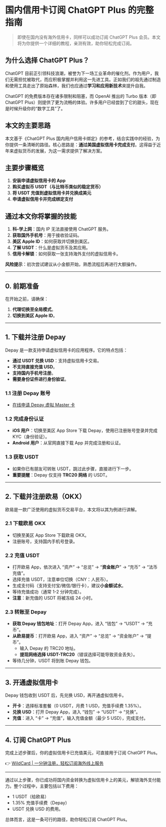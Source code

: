 # 国内信用卡订阅 ChatGPT Plus 的完整指南

> 即使在国内没有海外信用卡，同样可以成功订阅 ChatGPT Plus 会员。本文将为你提供一个详细的教程，亲测有效，助你轻松完成订阅。

## 为什么选择 ChatGPT Plus？

ChatGPT 目前正引领科技浪潮，被誉为下一场工业革命的催化剂。作为用户，我们无需担忧被取代，而应积极掌握并利用这一先进工具。正如我们的祖先通过制造和使用工具走出了原始森林，我们也应通过**学习和应用新技术**来提升自我。

ChatGPT 的免费版本存在诸多限制和阻塞，而 OpenAI 推出的 Turbo 版本（即 ChatGPT Plus）则提供了更为流畅的体验。许多用户已经尝到了它的甜头，现在是时候升级你的“数字工具”了。

## 本文的主要思路

本文基于《ChatGPT Plus 国内用户信用卡绑定》的参考，结合实践中的经验，为你提供一条清晰的路径。核心思路是：**通过美国虚拟信用卡完成支付**。这得益于近年来虚拟货币的发展，为这一需求提供了解决方案。

## 主要步骤概览

1. **安装申请虚拟信用卡的 App**
2. **购买虚拟币 USDT（与比特币类似的稳定货币）**
3. **将 USDT 充值到虚拟信用卡并兑换成美元**
4. **申请虚拟信用卡并完成绑定支付**

## 通过本文你将掌握的技能

1. **科-学上网**：国内 IP 无法直接使用 ChatGPT 服务。
2. **获取国外手机号**：用于接收验证码。
3. **美区 Apple ID**：如何获取并切换到美区。
4. **了解 USDT**：什么是虚拟货币及其应用。
5. **信用卡解锁**：如何获取一张支持海外支付的虚拟信用卡。

**风险提示**：初次尝试建议从小金额开始，熟悉流程后再进行大额操作。

---

## 0. 前期准备

在开始之前，请确保：
1. **代理切换至全局模式**。
2. **切换到美区 Apple ID**。

---

## 1. 下载并注册 Depay

Depay 是一款支持申请虚拟信用卡的应用程序。它的特点包括：
- **通过 USDT 兑换 USD**：支持虚拟信用卡交易。
- **不支持直接充值 USD**。
- **支持国内手机号注册**。
- **需要身份证件进行身份验证**。

### 1.1 注册 Depay 账号

- [在线申请 Depay 虚拟 Master 卡](https://bbtdd.com/WildCard)

### 1.2 完成身份认证

- **iOS 用户**：切换至美区 App Store 下载 Depay，使用已注册账号登录并完成 KYC（身份验证）。
- **Android 用户**：从官网直接下载 App 并完成注册和认证。

### 1.3 获取 USDT

- 如果你已有朋友可转账 USDT，跳过此步骤，直接进行下一步。
- **重要提醒**：Depay 仅支持 **TRC20 网络** 的 USDT。

---

## 2. 下载并注册欧易（OKX）

欧易是一款广泛使用的虚拟货币交易平台，本文将以其为例进行讲解。

### 2.1 下载欧易 OKX

- 切换至美区 App Store 下载欧易 OKX。
- 注册账号，支持国内手机号登录。

### 2.2 充值 USDT

- 打开欧易 App，依次进入 “资产” -> “总览” -> “**资金账户**” -> “充币” -> “法币充值”。
- 选择充值 USDT，注意单位切换（CNY：人民币）。
- 生成支付码（支持支付宝/微信/银行卡），建议**小金额试水**。
- 等待充值成功（通常 1-2 分钟完成）。
- **注意**：新充值的 USDT 将被冻结 24 小时。

### 2.3 转账至 Depay

- **获取 Depay 钱包地址**：打开 Depay App，进入 “钱包” -> “USDT” -> “充币”。
- **从欧易提币**：打开欧易 App，进入 “资产” -> “总览” -> “资金账户” -> “提币”。
  - 输入 Depay 的 TRC20 地址。
  - **提现网络选择 USDT-TRC20**（错误选择可能导致资金丢失）。
- 等待几分钟，USDT 将到账 Depay 钱包。

---

## 3. 开通虚拟信用卡

Depay 钱包收到 USDT 后，先兑换 USD，再开通虚拟信用卡。

- **开卡**：选择标准套餐（0 USDT，月费 1 USD，充值手续费 1.35%）。
- **兑换 USD**：打开 Depay App，进入 “钱包” -> “USDT” -> “兑换”。
- **充值**：进入 “卡” -> “充值”，输入充值金额（最少 5 USD），完成支付。

---

## 4. 订阅 ChatGPT Plus

完成上述步骤后，你的虚拟信用卡已充值美元，可直接用于订阅 ChatGPT Plus。

👉 [WildCard | 一分钟注册，轻松订阅海外线上服务](https://bbtdd.com/WildCard)

---

通过以上步骤，你已成功将国内资金转换为虚拟信用卡上的美元，解锁海外支付能力。整个过程中，主要包括以下费用：
+ 1 USDT（给欧易）
+ 1.35% 充值手续费（Depay）
+ USDT 兑换 USD 的费用。

总体而言，这是一条可行的路径，助你轻松订阅 ChatGPT Plus。